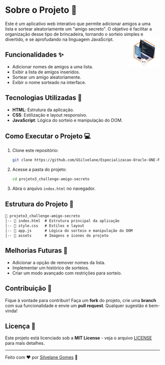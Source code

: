 # Sobre o Projeto 🎁 
Este é um aplicativo web interativo que permite adicionar amigos a uma lista e sortear aleatoriamente um "amigo secreto". O objetivo é facilitar a organização desse tipo de brincadeira, tornando o sorteio simples e divertido, e se aprofudando na linguagem JavaScript. <img  align="right" src="img/badge-challenge-amigo-secreto.webp" alt="badge challenge amigo secreto" width="100px" padding="10px">

## Funcionalidades ✨
- Adicionar nomes de amigos a uma lista.
- Exibir a lista de amigos inseridos.
- Sortear um amigo aleatoriamente.
- Exibir o nome sorteado na interface.

## Tecnologias Utilizadas 🚀
- **HTML**: Estrutura da aplicação.
- **CSS**: Estilização e layout responsivo.
- **JavaScript**: Lógica do sorteio e manipulação do DOM.

## Como Executar o Projeto 💻
1. Clone este repositório:
   ```sh
   git clone https://github.com/GSilvelane/Especializacao-Oracle-ONE-F2-T8.git
   ```
2. Acesse a pasta do projeto:
   ```sh
   cd projeto3_challenge-amigo-secreto
   ```
3. Abra o arquivo `index.html` no navegador.

## Estrutura do Projeto 📂
```
📁 projeto3_challenge-amigo-secreto
│-- 📄 index.html  # Estrutura principal da aplicação
│-- 📄 style.css   # Estilos e layout
│-- 📄 app.js      # Lógica do sorteio e manipulação do DOM
│-- 📁 assets      # Imagens e ícones do projeto
```

## Melhorias Futuras 🚀
- Adicionar a opção de remover nomes da lista.
- Implementar um histórico de sorteios.
- Criar um modo avançado com restrições para sorteio.

## Contribuição 🤝
Fique à vontade para contribuir! Faça um **fork** do projeto, crie uma **branch** com sua funcionalidade e envie um **pull request**. Qualquer sugestão é bem-vinda!

## Licença 📜
Este projeto está licenciado sob a **MIT License** - veja o arquivo [LICENSE](LICENSE) para mais detalhes.

---
Feito com ❤️ por [Silvelane Gomes](https://github.com/GSilvelane) 🚀
</div>

